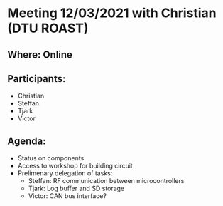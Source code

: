 # Meeting 12/03/2021 with Christian (DTU ROAST)
## Where: Online
## Participants:
- Christian
- Steffan 
- Tjark
- Victor

## Agenda: 
- Status on components 
- Access to workshop for building circuit 
- Prelimenary delegation of tasks: 
  - Steffan: RF communication between microcontrollers 
  - Tjark: Log buffer and SD storage
  - Victor: CAN bus interface? 
